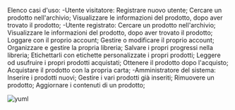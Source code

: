 Elenco casi d'uso:
-Utente visitatore:
  Registrare nuovo utente;
  Cercare un prodotto nell'archivio;
  Visualizzare le informazioni del prodotto, dopo aver trovato il prodotto;
-Utente registrato:
  Cercare un prodotto nell'archivio;
  Visualizzare le informazioni del prodotto, dopo aver trovato il prodotto;
  Loggare con il proprio account;
  Gestire o modificare il proprio account;
  Organizzare e gestire la propria libreria;
  Salvare i propri progressi nella libreria;
  Etichettarli con etichette personalizzate i propri prodotti;
  Leggere od usufruire i propri prodotti acquistati;
  Ottenere il prodotto dopo l'acquisto;
  Acquistare il prodotto con la propria carta;
-Amministratore del sistema:
  Inserire i prodotti nuovi;
  Gestire i vari prodotti già inseriti;
  Rimuovere un prodotto;
  Aggiornare i contenuti di un prodotto;

![yuml](https://yuml.me/diagram/scruffy/usecase/[Utente%20visitatore]-(Registrarsi),%20[Utente%20visitatore]-(Cercare%20il%20prodotto),%20[Utente%20Registrato]-(Loggare),%20[Utente%20Registrato]-(gestire/modificare%20il%20proprio%20account),%20[Utente%20Registrato]-(Cercare%20il%20prodotto),%20(Cercare%20il%20prodotto)%3C(visualizzare%20le%20informazioni%20del%20prodotto),%20[Utente%20Registrato]-(Organizzare/Gestire%20la%20propria%20libreria),%20[Utente%20Registrato]-(Leggere/Usufruire%20i%20propri%20prodotti),%20(Organizzare/Gestire%20la%20propria%20libreria)%3C(Etichettarli),%20(Organizzare/Gestire%20la%20propria%20libreria)%3C(salvare%20i%20propri%20progressi),%20[Utente%20Registrato]-(Ottenere%20il%20prodotto),%20(Ottenere%20il%20prodotto)%3E(Acquistarlo),%20(Acquistarlo)%3E(Inserire%20la%20propria%20carta),%20[Amministratore%20del%20sistema]-(Inserire%20prodotti),%20[Amministratore%20del%20sistema]-(Gestire%20i%20prodotti),%20[Amministratore%20del%20sistema]-(Aggiornare%20i%20contenuti%20di%20un%20prodotto),%20[Amministratore%20del%20sistema]-(Rimuovere%20un%20prodotto))
